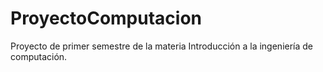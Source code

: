 # ProyectoComputacion
Proyecto de primer semestre de la materia Introducción a la ingeniería de computación.
